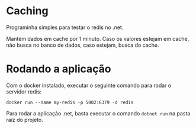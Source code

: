 # Caching
Programinha simples para testar o redis no .net.

Mantém dados em cache por 1 minuto. Caso os valores estejam em cache, não busca no banco de dados, caso estejam, busca do cache.

# Rodando a aplicação
Com o docker instalado, executar o seguinte comando para rodar o servidor redis:

```docker run --name my-redis -p 5002:6379 -d redis```

Para rodar a aplicação .net, basta executar o comando ```dotnet run``` na pasta raiz do projeto.

